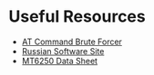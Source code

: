 Useful Resources
======================

* [AT Command Brute Forcer](https://github.com/RolandasRazma/at-brute)
* [Russian Software Site](http://mtk2000.ucoz.ru/)
* [MT6250 Data Sheet](http://www.google.com/)